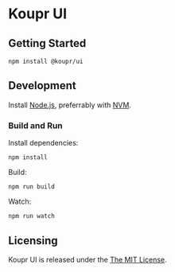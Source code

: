 # Koupr UI

## Getting Started

```shell
npm install @koupr/ui
```

## Development

Install [Node.js](https://nodejs.org/en/download), preferrably with [NVM](https://github.com/nvm-sh/nvm).

### Build and Run

Install dependencies:

```shell
npm install
```

Build:

```shell
npm run build
```

Watch:

```shell
npm run watch
```

## Licensing

Koupr UI is released under the [The MIT License](./LICENSE).
